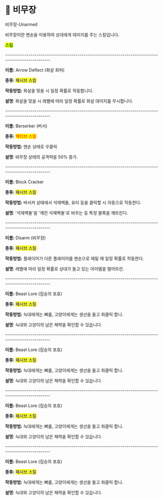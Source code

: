 # 🫱 비무장

비무장-Unarmed



비무장이란 맨손을 이용하여 상대에게 데미지를 주는 스킬입니다.



<mark style="color:green;">**스킬**</mark>

\-----------------------------------------------------------------------------------------------------

**이름:** Arrow Deflect (화살 회피)

**종류:** <mark style="color:blue;">패시브 스킬</mark>

**작동방법:** 화살을 맞을 시 일정 확률로 작동합니다.

**설명**: 화살을 맞을 시 레벨에 따라 일정 확률로 화살 데미지를 무시합니다.

\-----------------------------------------------------------------------------------------------------

**이름:** Berserker (버서)

**종류:** <mark style="color:red;">엑티브 스킬</mark>

**작동방법:** 맨손 상태로 우클릭

**설명**: 비무장 상태의 공격력을 50% 증가.

\-----------------------------------------------------------------------------------------------------

**이름:** Block Cracker

**종류:** <mark style="color:blue;">패시브 스킬</mark>

**작동방법:** 버서커 상태에서 석재벽돌, 유리 등을 클릭할 시 자동으로 작동한다.

**설명**: '석재벽돌'을 '깨진 석재벽돌'로 바꾸는 등 특정 블록을 깨뜨린다.

\-----------------------------------------------------------------------------------------------------

**이름:** Disarm (비무장)

**종류:** <mark style="color:blue;">패시브 스킬</mark>

**작동방법:** 플래이어가 다른 플래이어를 맨손으로 때릴 때 일정 확률로 작동한다.

**설명**: 레벨에 따라 일정 확률로 상대가 들고 있는 아이템을 떨어뜨린.

\-----------------------------------------------------------------------------------------------------

**이름:** Beast Lore (짐승의 포효)

**종류:** <mark style="color:blue;">패시브 스킬</mark>

**작동방법:** 늑대에게는 뼈를, 고양이에게는 생선을 들고 좌클릭 합니.

**설명**: 늑대와 고양이의 남은 체력을 확인할 수 있습니다.

\-----------------------------------------------------------------------------------------------------

**이름:** Beast Lore (짐승의 포효)

**종류:** <mark style="color:blue;">패시브 스킬</mark>

**작동방법:** 늑대에게는 뼈를, 고양이에게는 생선을 들고 좌클릭 합니.

**설명**: 늑대와 고양이의 남은 체력을 확인할 수 있습니다.

\-----------------------------------------------------------------------------------------------------

**이름:** Beast Lore (짐승의 포효)

**종류:** <mark style="color:blue;">패시브 스킬</mark>

**작동방법:** 늑대에게는 뼈를, 고양이에게는 생선을 들고 좌클릭 합니.

**설명**: 늑대와 고양이의 남은 체력을 확인할 수 있습니다.

\-----------------------------------------------------------------------------------------------------

**이름:** Beast Lore (짐승의 포효)

**종류:** <mark style="color:blue;">패시브 스킬</mark>

**작동방법:** 늑대에게는 뼈를, 고양이에게는 생선을 들고 좌클릭 합니.

**설명**: 늑대와 고양이의 남은 체력을 확인할 수 있습니다.
